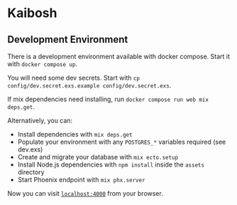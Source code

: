 # Kaibosh

## Development Environment

There is a development environment available with docker compose. Start it with `docker compose up`.

You will need some dev secrets. Start with `cp config/dev.secret.exs.example config/dev.secret.exs`.

If mix dependencies need installing, run `docker compose run web mix deps.get`.

Alternatively, you can:

  * Install dependencies with `mix deps.get`
  * Populate your environment with any `POSTGRES_*` variables required (see dev.exs)
  * Create and migrate your database with `mix ecto.setup`
  * Install Node.js dependencies with `npm install` inside the `assets` directory
  * Start Phoenix endpoint with `mix phx.server`

Now you can visit [`localhost:4000`](http://localhost:4000) from your browser.
